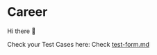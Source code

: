 # Career

Hi there 👋

Check your Test Cases here: Check [test-form.md](https://github.com/numldesign/hiring/blob/main/test-form.md)
